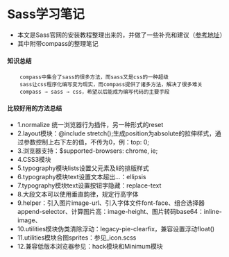 # Sass学习笔记

* 本文是Sass官网的安装教程整理出来的，并做了一些补充和建议（[参考地址](https://www.sass.hk/skill/koala-app.html "Sass安装")）
* 其中附带compass的整理笔记

#### 知识总结

        compass中集合了sass的很多方法，而sass又是css的一种超级
        sass让css程序化编写变为现实，而compass提供了诸多方法，解决了很多难关
        compass → sass → css，希望以后能成为编写代码的主要手段

#### 比较好用的方法总结

* 1.normalize 统一浏览器行为插件，另一种形式的reset
* 2.layout模块：@include stretch();生成position为absolute的拉伸样式，通过参数控制上右下左的值，不传为0，例：top: 0;
* 3.浏览器支持：$supported-browsers: chrome, ie;
* 4.CSS3模块
* 5.typography模块lists设置父元素及li的排版样式
* 6.typography模块text设置文本超出...：ellipsis
* 7.typography模块text设置按钮字隐藏：replace-text
* 8.大段文本可以使用垂直韵律，规定行高字体
* 9.helper：引入图片image-url、引入字体文件font-face、组合选择器append-selector、计算图片高：image-height、图片转码base64：inline-image、
* 10.utilities模块伪类清除浮动：legacy-pie-clearfix，兼容设置浮动float()
* 11.utilities模块合图sprites：参见_icon.scss
* 12.兼容低版本浏览器参见：hack模块和Minimum模块
